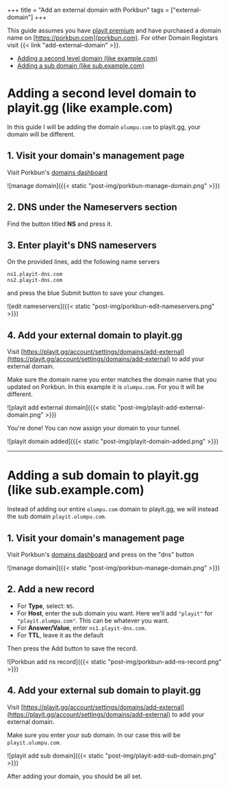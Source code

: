 +++
title = "Add an external domain with Porkbun"
tags = ["external-domain"]
+++

This guide assumes you have [playit premium](https://playit.gg/account/billing/shop/premium) and have purchased a domain name on [https://porkbun.com](porkbun.com). For other Domain Registars visit {{< link "add-external-domain" >}}.


* [Adding a second level domain (like example.com)](#adding-a-second-level-domain-to-playitgg-like-examplecom)
* [Adding a sub domain (like sub.example.com)](#adding-a-sub-domain-to-playitgg-like-subexamplecom)


# Adding a second level domain to playit.gg (like example.com)

In this guide I will be adding the domain `olumpu.com` to playit.gg, your domain will be different.

## 1. Visit your domain's management page

Visit Porkbun's [domains dashboard](https://porkbun.com/account/domains) 

![manage domain]({{< static "post-img/porkbun-manage-domain.png" >}})


## 2. DNS under the Nameservers section

Find the button titled **NS** and press it.


## 3. Enter playit's DNS nameservers

On the provided lines, add the following name servers

```
ns1.playit-dns.com
ns2.playit-dns.com
```

and press the blue Submit button to save your changes.

![edit nameservers]({{< static "post-img/porkbun-edit-nameservers.png" >}})


## 4. Add your external domain to playit.gg

Visit [https://playit.gg/account/settings/domains/add-external](https://playit.gg/account/settings/domains/add-external) to add your external domain.

Make sure the domain name you enter matches the domain name that you updated on Porkbun. In this example it is `olumpu.com`. For you it will be different.

![playit add external domain]({{< static "post-img/playit-add-external-domain.png" >}})

You're done! You can now assign your domain to your tunnel.

![playit domain added]({{< static "post-img/playit-domain-added.png" >}})

---

# Adding a sub domain to playit.gg (like sub.example.com)

Instead of adding our entire `olumpu.com` domain to playit.gg, we will instead the sub domain `playit.olumpu.com`.

## 1. Visit your domain's management page

Visit Porkbun's [domains dashboard](https://porkbun.com/account/domains) and press on the "dns" button

![manage domain]({{< static "post-img/porkbun-manage-domain.png" >}})

## 2. Add a new record

* For **Type**, select: `NS`.
* For **Host**, enter the sub domain you want. Here we'll add `"playit"` for `"playit.olumpu.com"`. This can be whatever you want.
* For **Answer/Value**, enter `ns1.playit-dns.com`.
* For **TTL**, leave it as the default

Then press the Add button to save the record.

![Porkbun add ns record]({{< static "post-img/porkbun-add-ns-record.png" >}})


## 4. Add your external sub domain to playit.gg

Visit [https://playit.gg/account/settings/domains/add-external](https://playit.gg/account/settings/domains/add-external) to add your external domain.

Make sure you enter your sub domain. In our case this will be `playit.olumpu.com`.

![playit add sub domain]({{< static "post-img/playit-add-sub-domain.png" >}})

After adding your domain, you should be all set.